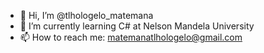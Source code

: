 - 👋 Hi, I’m @tlhologelo_matemana 
- 🌱 I’m currently learning C# at Nelson Mandela University
- 📫 How to reach me: matemanatlhologelo@gmail.com

<!---
matemana/matemana is a ✨ special ✨ repository because its `README.md` (this file) appears on your GitHub profile.
You can click the Preview link to take a look at your changes.
--->
